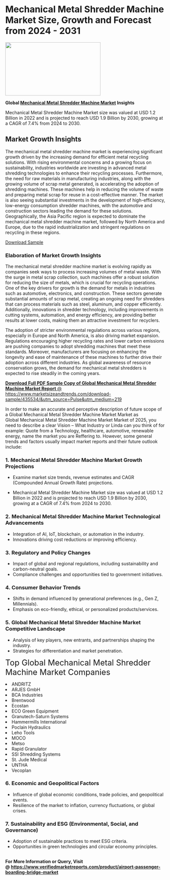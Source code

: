 <H1>Mechanical Metal Shredder Machine Market Size, Growth and Forecast from 2024 - 2031</H1><img class="aligncenter size-medium wp-image-584254" src="https://thirdeyenews.in/wp-content/uploads/2024/09/Global-Market-Research-300x168.jpeg" alt="" width="300" height="168" /><p><strong>Global&nbsp;<a href="https://www.marketsizeandtrends.com/download-sample/435534/&amp;utm_source=Pulse&amp;utm_medium=219">Mechanical Metal Shredder Machine Market</a> Insights</strong></p><p>Mechanical Metal Shredder Machine Market size was valued at USD 1.2 Billion in 2022 and is projected to reach USD 1.9 Billion by 2030, growing at a CAGR of 7.4% from 2024 to 2030.</p><p><h2>Market Growth Insights</h2> <p>The mechanical metal shredder machine market is experiencing significant growth driven by the increasing demand for efficient metal recycling solutions. With rising environmental concerns and a growing focus on sustainability, industries worldwide are investing in advanced metal shredding technologies to enhance their recycling processes. Furthermore, the need for raw materials in manufacturing industries, along with the growing volume of scrap metal generated, is accelerating the adoption of shredding machines. These machines help in reducing the volume of waste and preparing metal scrap for reuse in a cost-effective manner. The market is also seeing substantial investments in the development of high-efficiency, low-energy consumption shredder machines, with the automotive and construction sectors leading the demand for these solutions. Geographically, the Asia Pacific region is expected to dominate the mechanical metal shredder machine market, followed by North America and Europe, due to the rapid industrialization and stringent regulations on recycling in these regions.</p> <p><a href="#">Download Sample</a></p> <h3>Elaboration of Market Growth Insights</h3> <p>The mechanical metal shredder machine market is evolving rapidly as companies seek ways to process increasing volumes of metal waste. With the surge in metal scrap collection, such machines offer a robust solution for reducing the size of metals, which is crucial for recycling operations. One of the key drivers for growth is the demand for metals in industries such as automotive, electronics, and construction. These sectors generate substantial amounts of scrap metal, creating an ongoing need for shredders that can process materials such as steel, aluminum, and copper efficiently. Additionally, innovations in shredder technology, including improvements in cutting systems, automation, and energy efficiency, are providing better results at lower costs, making them an attractive investment for recyclers.</p> <p>The adoption of stricter environmental regulations across various regions, especially in Europe and North America, is also driving market expansion. Regulations encouraging higher recycling rates and lower carbon emissions are pushing companies to adopt shredding machines that meet these standards. Moreover, manufacturers are focusing on enhancing the longevity and ease of maintenance of these machines to further drive their adoption across different industries. As global awareness of resource conservation grows, the demand for mechanical metal shredders is expected to rise steadily in the coming years.</p> <p><a href="#"></p><p><span class=""><strong>Download Full PDF Sample Copy of Global Mechanical Metal Shredder Machine Market Report</strong> @ <a href="https://www.marketsizeandtrends.com/download-sample/435534/&amp;utm_source=Pulse&amp;utm_medium=219" target="_blank">https://www.marketsizeandtrends.com/download-sample/435534/&amp;utm_source=Pulse&amp;utm_medium=219</a></span></p><p>In order to make an accurate and perceptive description of future scope of a Global&nbsp;Mechanical Metal Shredder Machine Market Market as Global&nbsp;Mechanical Metal Shredder Machine Market Market of 2025, you need to describe a clear Vision &ndash; What Industry or Linda can you think of for example: Quote from a Technology, healthcare, automotive, renewable energy, name the market you are Reffering to. However, some general trends and factors usually impact market reports and their future outlook include:</p><h3>1.&nbsp;<strong>Mechanical Metal Shredder Machine Market Growth Projections</strong></h3><ul><li>Examine market size trends, revenue estimates and CAGR (Compounded Annual Growth Rate) projections.</li><li><p>Mechanical Metal Shredder Machine Market size was valued at USD 1.2 Billion in 2022 and is projected to reach USD 1.9 Billion by 2030, growing at a CAGR of 7.4% from 2024 to 2030.</p></li></ul><h3>2.&nbsp;<strong>Mechanical Metal Shredder Machine Market Technological Advancements</strong></h3><ul><li>Integration of AI, IoT, blockchain, or automation in the industry.</li><li>Innovations driving cost reductions or improving efficiency.</li></ul><h3>3.&nbsp;<strong>Regulatory and Policy Changes</strong></h3><ul><li>Impact of global and regional regulations, including sustainability and carbon-neutral goals.</li><li>Compliance challenges and opportunities tied to government initiatives.</li></ul><h3>4.&nbsp;<strong>Consumer Behavior Trends</strong></h3><ul><li>Shifts in demand influenced by generational preferences (e.g., Gen Z, Millennials).</li><li>Emphasis on eco-friendly, ethical, or personalized products/services.</li></ul><h3>5.&nbsp;<strong>Global Mechanical Metal Shredder Machine Market Competitive Landscape</strong></h3><ul><li>Analysis of key players, new entrants, and partnerships shaping the industry.</li><li>Strategies for differentiation and market penetration.</li></ul><p data-pm-slice="1 1 []"><span style="color: inherit; font-family: inherit; font-size: 25px;">Top Global Mechanical Metal Shredder Machine Market Companies</span></p><div class="" data-test-id=""><p><li>ANDRITZ</li><li> ARJES GmbH</li><li> BCA Industries</li><li> Brentwood</li><li> Ecostan</li><li> ECO Green Equipment</li><li> Granutech-Saturn Systems</li><li> Hammermills International</li><li> Poclain Hydraulics</li><li> Leho Tools</li><li> MOCO</li><li> Metso</li><li> Rapid Granulator</li><li> SSI Shredding Systems</li><li> St. Jude Medical</li><li> UNTHA</li><li> Vecoplan</li></p></div><h3>6.&nbsp;<strong>Economic and Geopolitical Factors</strong></h3><ul><li>Influence of global economic conditions, trade policies, and geopolitical events.</li><li>Resilience of the market to inflation, currency fluctuations, or global crises.</li></ul><h3>7.&nbsp;<strong>Sustainability and ESG (Environmental, Social, and Governance)</strong></h3><ul><li>Adoption of sustainable practices to meet ESG criteria.</li><li>Opportunities in green technologies and circular economy principles.</li></ul><h2><strong style="font-size: 14px;">For More Information or Query, Visit @&nbsp;</strong><a style="background-color: #ffffff; font-size: 14px;" href="https://www.marketsizeandtrends.com/report/mechanical-metal-shredder-machine-market/" target="_blank">https://www.verifiedmarketreports.com/product/airport-passenger-boarding-bridge-market</a></h2>
